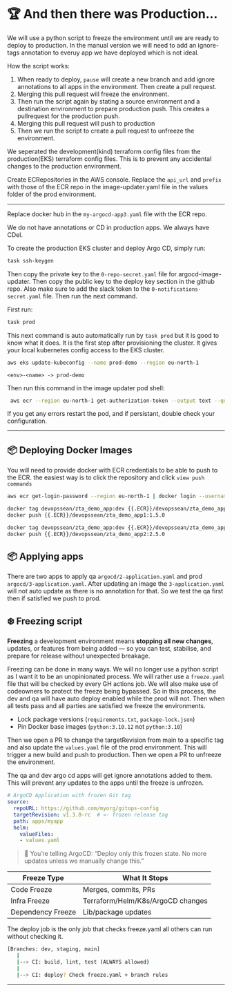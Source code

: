 # 🏆 And then there was Production...

We will use a python script to freeze the environment until we are ready to deploy to production. In the manual version we will need to add an ignore-tags annotation to everuy app we have deployed which is not ideal.

How the script works:

 1. When ready to deploy, `pause` will create a new branch and add ignore annotations to all apps in the environment. Then create a pull request.
 2. Merging this pull request will freeze the environment.
 3. Then run the script again by stating a source environment and a destination environment to prepare production push. This creates a pullrequest for the production push. 
 4. Merging this pull request will push to production 
 5. Then we run the script to create a pull request to unfreeze the environment.

We seperated the development(kind) terraform config files from the production(EKS) terraform config files. This is to prevent any accidental changes to the production environment.

Create ECRepositories in the AWS console.
Replace the `api_url` and `prefix` with those of the ECR repo in the image-updater.yaml file in the values folder of the prod environment. 

---

Replace docker hub in the `my-argocd-app3.yaml` file with the ECR repo. 


We do not have annotations or CD in production apps. We always have CDel.

To create the production EKS cluster and deploy Argo CD, simply run:

```sh
task ssh-keygen 
```
Then copy the private key to the `0-repo-secret.yaml` file for argocd-image-updater. Then copy the public key to the deploy key section in the github repo. Also make sure to add the slack token to the `0-notifications-secret.yaml` file. Then run the next command. 


First run:

```sh 
task prod
```

This next command is auto automatically run by `task prod` but it is good to know what it does. It is the first step after provisioning the cluster. It gives your local kubernetes config access to the EKS cluster.

```sh
aws eks update-kubeconfig --name prod-demo --region eu-north-1
```

`<env>-<name> -> prod-demo`

Then run this command in the image updater pod shell:

```sh
 aws ecr --region eu-north-1 get-authorization-token --output text --query 'authorizationData[].authorizationToken' | base64 -d
```
If you get any errors restart the pod, and if persistant, double check your configuration.


---

## 📦 Deploying Docker Images

You will need to provide docker with ECR credentials to be able to push to the ECR. the easiest way is to click the repository and click `view push commands`


```sh
aws ecr get-login-password --region eu-north-1 | docker login --username AWS --password-stdin {{.ECR}}
```

```sh
docker tag devopssean/zta_demo_app:dev {{.ECR}}/devopssean/zta_demo_app1:1.5.0
docker push {{.ECR}}/devopssean/zta_demo_app1:1.5.0
```

```sh
docker tag devopssean/zta_demo_app:dev {{.ECR}}/devopssean/zta_demo_app2:2.5.0
docker push {{.ECR}}/devopssean/zta_demo_app2:2.5.0
```

## 📦 Applying apps

There are two apps to apply qa `argocd/2-application.yaml` and prod `argocd/3-application.yaml`. After updating an image the `3-application.yaml` will not auto update as there is no annotation for that. So we test the qa first then if satisfied we push to prod.

## ❄️ Freezing script

**Freezing** a development environment means **stopping all new changes**, updates, or features from being added — so you can test, stabilise, and prepare for release without unexpected breakage.

Freezing can be done in many ways. We will no longer use a python script as I want it to be an unopinionated process. We will rather use a `freeze.yaml` file that will be checked by every GH actions job. 
We will also make use of codeowners to protect the freeze being bypassed. So in this process, the dev and qa will have auto deploy enabled while the prod will not. Then when all tests pass and all parties are satisfied we freeze the environments. 

* Lock package versions (`requirements.txt`, `package-lock.json`) 
* Pin Docker base images (`python:3.10.12` not `python:3.10`)

Then we open a PR to change the targetRevision from main to a specific tag and also update the `values.yaml` file of the prod environment. This will trigger a new build and push to production. Then we open a PR to unfreeze the environment. 

The qa and dev argo cd apps will get ignore annotations added to them. This will prevent any updates to the apps until the freeze is unfrozen. 

```yaml
# ArgoCD Application with frozen Git tag
source:
  repoURL: https://github.com/myorg/gitops-config
  targetRevision: v1.3.0-rc  # <- frozen release tag
  path: apps/myapp
  helm:
    valueFiles:
    - values.yaml

```

> 🧊 You’re telling ArgoCD: “Deploy only this frozen state. No more updates unless we manually change this.”
>

| Freeze Type | What It Stops |
| --- | --- |
| Code Freeze | Merges, commits, PRs |
| Infra Freeze | Terraform/Helm/K8s/ArgoCD changes |
| Dependency Freeze | Lib/package updates |

The deploy job is the only job that checks freeze.yaml all others can run without checking it. 

```sh
[Branches: dev, staging, main]
   |
   |--> CI: build, lint, test (ALWAYS allowed)
   |
   |--> CI: deploy? Check freeze.yaml + branch rules

```

---